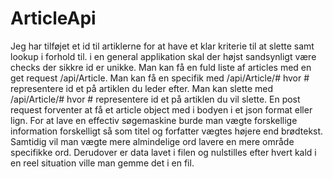 # ArticleApi
Jeg har tilføjet et id til artiklerne for at have et klar kriterie til at slette samt lookup i forhold til.
i en general applikation skal der højst sandsynligt være checks der sikkre id er unikke.
Man kan få en fuld liste af articles med en get request /api/Article.
Man kan få en specifik med /api/Article/# hvor # representere id et på artiklen du leder efter.
Man kan slette med /api/Article/# hvor # representere id et på artiklen du vil slette.
En post request forventer at få et article object med i bodyen i et json format eller lign.
For at lave en effectiv søgemaskine burde man vægte forskellige information forskelligt så som titel og forfatter vægtes højere end brødtekst.
Samtidig vil man vægte mere almindelige ord lavere en mere område specifikke ord.
Derudover er data lavet i filen og nulstilles efter hvert kald i en reel situation ville man gemme det i en fil.

